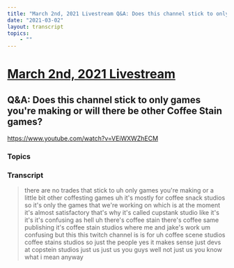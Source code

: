 ```yaml
---
title: "March 2nd, 2021 Livestream Q&A: Does this channel stick to only games you're making or will there be other Coffee Stain games?"
date: "2021-03-02"
layout: transcript
topics:
    - ""
---
```

# [March 2nd, 2021 Livestream](../2021-03-02.md)
## Q&A: Does this channel stick to only games you're making or will there be other Coffee Stain games?
https://www.youtube.com/watch?v=VEiWXWZhECM

### Topics


### Transcript

> there are no trades that stick to uh only games you're making or a little bit other coffesting games uh it's mostly for coffee snack studios so it's only the games that we're working on which is at the moment it's almost satisfactory that's why it's called cupstank studio like it's it's it's confusing as hell uh there's coffee stain there's coffee same publishing it's coffee stain studios where me and jake's work um confusing but this this twitch channel is is for uh coffee scene studios coffee stains studios so just the people yes it makes sense just devs at copstein studios just us just us you guys well not just us you know what i mean anyway
